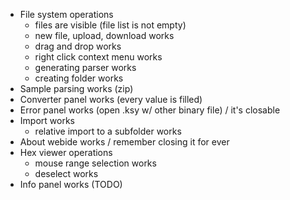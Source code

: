 - File system operations
  - files are visible (file list is not empty)
  - new file, upload, download works
  - drag and drop works
  - right click context menu works
  - generating parser works
  - creating folder works
- Sample parsing works (zip)
- Converter panel works (every value is filled)
- Error panel works (open .ksy w/ other binary file) / it's closable
- Import works
  - relative import to a subfolder works
- About webide works / remember closing it for ever
- Hex viewer operations
  - mouse range selection works
  - deselect works
- Info panel works (TODO)
